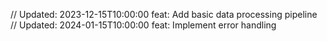// Updated: 2023-12-15T10:00:00
feat: Add basic data processing pipeline
// Updated: 2024-01-15T10:00:00
feat: Implement error handling
